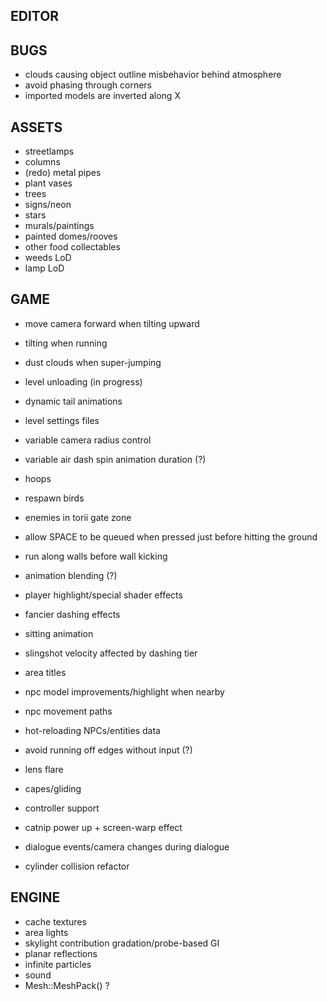 EDITOR
------

BUGS
----
* clouds causing object outline misbehavior behind atmosphere
* avoid phasing through corners
* imported models are inverted along X

ASSETS
------
* streetlamps
* columns
* (redo) metal pipes
* plant vases
* trees
* signs/neon
* stars
* murals/paintings
* painted domes/rooves
* other food collectables
* weeds LoD
* lamp LoD

GAME
----
* move camera forward when tilting upward
* tilting when running
* dust clouds when super-jumping
* level unloading (in progress)
* dynamic tail animations
* level settings files
* variable camera radius control
* variable air dash spin animation duration (?)

* hoops
* respawn birds
* enemies in torii gate zone
* allow SPACE to be queued when pressed just before hitting the ground
* run along walls before wall kicking
* animation blending (?)
* player highlight/special shader effects
* fancier dashing effects
* sitting animation
* slingshot velocity affected by dashing tier
* area titles
* npc model improvements/highlight when nearby
* npc movement paths
* hot-reloading NPCs/entities data
* avoid running off edges without input (?)
* lens flare
* capes/gliding
* controller support
* catnip power up + screen-warp effect
* dialogue events/camera changes during dialogue
* cylinder collision refactor

ENGINE
------
* cache textures
* area lights
* skylight contribution gradation/probe-based GI
* planar reflections
* infinite particles
* sound
* Mesh::MeshPack() ?